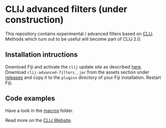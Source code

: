 # CLIJ advanced filters (under construction)
This repository contains experimental / advanced filters based on [CLIJ](https://clij.github.io). Methods which turn out to be useful will become part of CLIJ 2.0.

## Installation intructions
Download Fiji and activate the `clij` update site as described [here](https://clij.github.io/clij-docs/installationInFiji). Download `clij-advanced-filters_.jar` from the assets section under [releases](https://github.com/clij/clij-advanced-filters/releases) and copy it to the `plugins` directory of your Fiji installation. Restart Fiji.

## Code examples
Have a look in the [macros](https://github.com/clij/clij-advanced-filters/tree/master/src/main/macro) folder.

Read more on the [CLIJ Website](https://clij.github.io).


